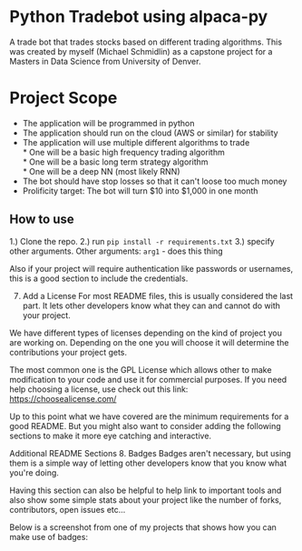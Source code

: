 # Python Tradebot using alpaca-py

A trade bot that trades stocks based on different trading algorithms. This was created by myself (Michael Schmidlin) as a capstone project for a Masters in Data Science from University of Denver.

# Project Scope
- The application will be programmed in python
- The application should run on the cloud (AWS or similar) for stability
- The application will use multiple different algorithms to trade<br> 
                        * One will be a basic high frequency trading algorithm<br>
                        * One will be a basic long term strategy algorithm<br>
                        * One will be a deep NN (most likely RNN)<br>
- The bot should have stop losses so that it can't loose too much money
- Prolificity target: The bot will turn \$10 into \$1,000 in one month


## How to use
1.) Clone the repo.
2.) run `pip install -r requirements.txt`
3.) specify other arguments.
Other arguments:
`arg1` - does this thing


Also if your project will require authentication like passwords or usernames, this is a good section to include the credentials.



7. Add a License
For most README files, this is usually considered the last part. It lets other developers know what they can and cannot do with your project.

We have different types of licenses depending on the kind of project you are working on. Depending on the one you will choose it will determine the contributions your project gets.

The most common one is the GPL License which allows other to make modification to your code and use it for commercial purposes. If you need help choosing a license, use check out this link: https://choosealicense.com/

Up to this point what we have covered are the minimum requirements for a good README. But you might also want to consider adding the following sections to make it more eye catching and interactive.

Additional README Sections
8. Badges
Badges aren't necessary, but using them is a simple way of letting other developers know that you know what you're doing.

Having this section can also be helpful to help link to important tools and also show some simple stats about your project like the number of forks, contributors, open issues etc...

Below is a screenshot from one of my projects that shows how you can make use of badges:

